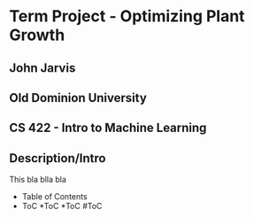 # Term Project - Optimizing Plant Growth
## John Jarvis
## Old Dominion University
## CS 422 - Intro to Machine Learning


## Description/Intro
This bla blla bla
* Table of Contents
* ToC
  *ToC
    *ToC
  #ToC
